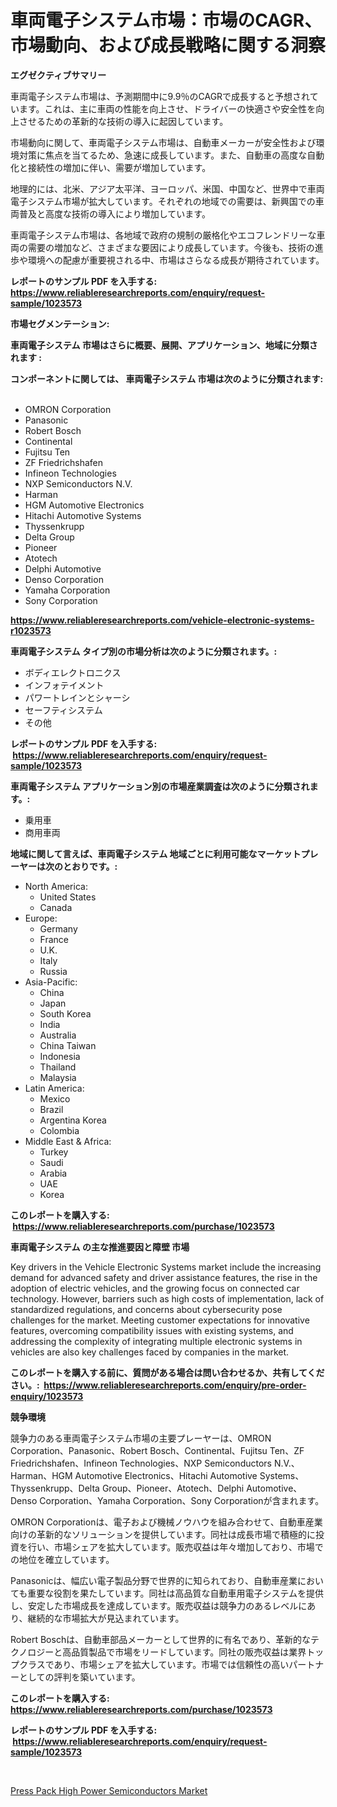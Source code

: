 <p><h1>車両電子システム市場：市場のCAGR、市場動向、および成長戦略に関する洞察</h1></p><p><strong>エグゼクティブサマリー</strong></p>
<p><p>車両電子システム市場は、予測期間中に9.9％のCAGRで成長すると予想されています。これは、主に車両の性能を向上させ、ドライバーの快適さや安全性を向上させるための革新的な技術の導入に起因しています。</p><p>市場動向に関して、車両電子システム市場は、自動車メーカーが安全性および環境対策に焦点を当てるため、急速に成長しています。また、自動車の高度な自動化と接続性の増加に伴い、需要が増加しています。</p><p>地理的には、北米、アジア太平洋、ヨーロッパ、米国、中国など、世界中で車両電子システム市場が拡大しています。それぞれの地域での需要は、新興国での車両普及と高度な技術の導入により増加しています。</p><p>車両電子システム市場は、各地域で政府の規制の厳格化やエコフレンドリーな車両の需要の増加など、さまざまな要因により成長しています。今後も、技術の進歩や環境への配慮が重要視される中、市場はさらなる成長が期待されています。</p></p>
<p><strong>レポートのサンプル PDF を入手する: <a href="https://www.reliableresearchreports.com/enquiry/request-sample/1023573">https://www.reliableresearchreports.com/enquiry/request-sample/1023573</a></strong></p>
<p><strong>市場セグメンテーション:</strong></p>
<p><strong> 車両電子システム 市場はさらに概要、展開、アプリケーション、地域に分類されます :</strong></p>
<p><strong>コンポーネントに関しては、 車両電子システム 市場は次のように分類されます: &nbsp;</strong></p>
<p><ul><li>OMRON Corporation</li><li>Panasonic</li><li>Robert Bosch</li><li>Continental</li><li>Fujitsu Ten</li><li>ZF Friedrichshafen</li><li>Infineon Technologies</li><li>NXP Semiconductors N.V.</li><li>Harman</li><li>HGM Automotive Electronics</li><li>Hitachi Automotive Systems</li><li>Thyssenkrupp</li><li>Delta Group</li><li>Pioneer</li><li>Atotech</li><li>Delphi Automotive</li><li>Denso Corporation</li><li>Yamaha Corporation</li><li>Sony Corporation</li></ul></p>
<p><strong><a href="https://www.reliableresearchreports.com/vehicle-electronic-systems-r1023573">https://www.reliableresearchreports.com/vehicle-electronic-systems-r1023573</a></strong></p>
<p><strong> 車両電子システム タイプ別の市場分析は次のように分類されます。:</strong></p>
<p><ul><li>ボディエレクトロニクス</li><li>インフォテイメント</li><li>パワートレインとシャーシ</li><li>セーフティシステム</li><li>その他</li></ul></p>
<p><strong>レポートのサンプル PDF を入手する: &nbsp;<a href="https://www.reliableresearchreports.com/enquiry/request-sample/1023573">https://www.reliableresearchreports.com/enquiry/request-sample/1023573</a></strong></p>
<p><strong> 車両電子システム アプリケーション別の市場産業調査は次のように分類されます。:</strong></p>
<p><ul><li>乗用車</li><li>商用車両</li></ul></p>
<p><strong>地域に関して言えば、車両電子システム 地域ごとに利用可能なマーケットプレーヤーは次のとおりです。:</strong></p>
<p><ul>
    <li>
        North America:
        <ul>
            <li>United States</li>
            <li>Canada</li>
        </ul>
    </li>
    <li>
        Europe:
        <ul>
            <li>Germany</li>
            <li>France</li>
            <li>U.K.</li>
            <li>Italy</li>
            <li>Russia</li>
        </ul>
    </li>
    <li>
        Asia-Pacific:
        <ul>
            <li>China</li>
            <li>Japan</li>
            <li>South Korea</li>
            <li>India</li>
            <li>Australia</li>
            <li>China Taiwan</li>
            <li>Indonesia</li>
            <li>Thailand</li>
            <li>Malaysia</li>
        </ul>
    </li>
    <li>
        Latin America:
        <ul>
            <li>Mexico</li>
            <li>Brazil</li>
            <li>Argentina Korea</li>
            <li>Colombia</li>
        </ul>
    </li>
    <li>
        Middle East & Africa:
        <ul>
            <li>Turkey</li>
            <li>Saudi</li>
            <li>Arabia</li>
            <li>UAE</li>
            <li>Korea</li>
        </ul>
    </li>
    </ul></p>
<p><strong>このレポートを購入する: &nbsp;<a href="https://www.reliableresearchreports.com/purchase/1023573">https://www.reliableresearchreports.com/purchase/1023573</a></strong></p>
<p><strong>車両電子システム の主な推進要因と障壁 市場</strong></p>
<p><p>Key drivers in the Vehicle Electronic Systems market include the increasing demand for advanced safety and driver assistance features, the rise in the adoption of electric vehicles, and the growing focus on connected car technology. However, barriers such as high costs of implementation, lack of standardized regulations, and concerns about cybersecurity pose challenges for the market. Meeting customer expectations for innovative features, overcoming compatibility issues with existing systems, and addressing the complexity of integrating multiple electronic systems in vehicles are also key challenges faced by companies in the market.</p></p>
<p><strong>このレポートを購入する前に、質問がある場合は問い合わせるか、共有してください。:&nbsp; <a href="https://www.reliableresearchreports.com/enquiry/pre-order-enquiry/1023573">https://www.reliableresearchreports.com/enquiry/pre-order-enquiry/1023573</a></strong></p>
<p><strong>競争環境</strong></p>
<p><p>競争力のある車両電子システム市場の主要プレーヤーは、OMRON Corporation、Panasonic、Robert Bosch、Continental、Fujitsu Ten、ZF Friedrichshafen、Infineon Technologies、NXP Semiconductors N.V.、Harman、HGM Automotive Electronics、Hitachi Automotive Systems、Thyssenkrupp、Delta Group、Pioneer、Atotech、Delphi Automotive、Denso Corporation、Yamaha Corporation、Sony Corporationが含まれます。</p><p>OMRON Corporationは、電子および機械ノウハウを組み合わせて、自動車産業向けの革新的なソリューションを提供しています。同社は成長市場で積極的に投資を行い、市場シェアを拡大しています。販売収益は年々増加しており、市場での地位を確立しています。</p><p>Panasonicは、幅広い電子製品分野で世界的に知られており、自動車産業においても重要な役割を果たしています。同社は高品質な自動車用電子システムを提供し、安定した市場成長を達成しています。販売収益は競争力のあるレベルにあり、継続的な市場拡大が見込まれています。</p><p>Robert Boschは、自動車部品メーカーとして世界的に有名であり、革新的なテクノロジーと高品質製品で市場をリードしています。同社の販売収益は業界トップクラスであり、市場シェアを拡大しています。市場では信頼性の高いパートナーとしての評判を築いています。</p></p>
<p><strong>このレポートを購入する: &nbsp; <a href="https://www.reliableresearchreports.com/purchase/1023573">https://www.reliableresearchreports.com/purchase/1023573</a></strong></p>
<p><strong>レポートのサンプル PDF を入手する: &nbsp;<a href="https://www.reliableresearchreports.com/enquiry/request-sample/1023573">https://www.reliableresearchreports.com/enquiry/request-sample/1023573</a></strong><strong></strong></p>
<p>&nbsp;</p>
<p><p><a href="https://chivalrous-flock-a86.notion.site/Press-Pack-High-Power-Semiconductors-Market-Furnishes-Information-on-Market-Share-Market-Trends-an-cf5ed014b51b43c29e7903456ebf3fc1">Press Pack High Power Semiconductors Market</a></p></p>